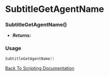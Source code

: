 # SubtitleGetAgentName

### SubtitleGetAgentName()
- ***Returns:*** 

### Usage

```Lua
SubtitleGetAgentName()
```


[Back To Scripting Documentation](../README.md)
